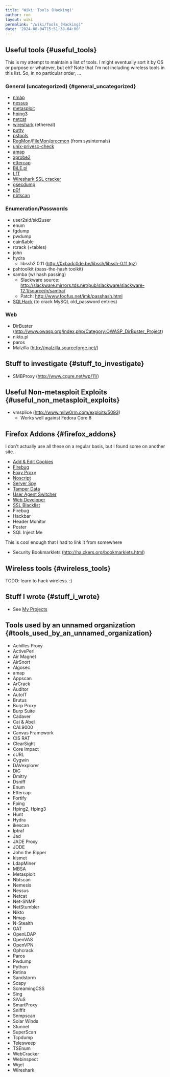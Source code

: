```yaml
---
title: 'Wiki: Tools (Hacking)'
author: ron
layout: wiki
permalink: "/wiki/Tools_(Hacking)"
date: '2024-08-04T15:51:38-04:00'
---
```


## Useful tools {#useful_tools}

This is my attempt to maintain a list of tools. I might eventually sort it by OS or purpose or whatever, but eh? Note that I\'m not including wireless tools in this list. So, in no particular order, \...

### General (uncategorized) {#general_uncategorized}

-   [nmap](http://www.insecure.org)
-   [nessus](http://www.nessus.org)
-   [metasploit](http://www.metasploit.com)
-   [hping3](http://www.hping.org/)
-   [netcat](http://netcat.sourceforge.net/)
-   [wireshark](http://www.wireshark.org) (ethereal)
-   [putty](http://www.chiark.greenend.org.uk/~sgtatham/putty/)
-   [pstools](http://technet.microsoft.com/en-us/sysinternals/bb896649.aspx)
-   [RegMon](http://technet.microsoft.com/en-us/sysinternals/bb896652.aspx)/[FileMon](http://technet.microsoft.com/en-us/sysinternals/bb896642.aspx)/[procmon](http://technet.microsoft.com/en-us/sysinternals/bb896645.aspx) (from sysinternals)
-   [unix-privesc-check](http://pentestmonkey.net/tools/unix-privesc-check/)
-   [amap](http://freeworld.thc.org/thc-amap/)
-   [xprobe2](http://xprobe.sourceforge.net/)
-   [ettercap](http://ettercap.sourceforge.net/)
-   [BiLE.pl](http://www.vulnerabilityassessment.co.uk/bile.htm)
-   [LfT](http://www.askapache.com/tools/lft-traceroute-tool.html)
-   [Wireshark SSL cracker](http://www.lucianobello.com.ar/exploiting_DSA-1571/)
-   [gsecdump](http://www.truesec.com/PublicStore/catalog/categoryinfo.aspx?cid=223)
-   [p0f](http://lcamtuf.coredump.cx/p0f.shtml)
-   [nbtscan](http://www.inetcat.net/software/nbtscan.html)

### Enumeration/Passwords

-   user2sid/sid2user
-   enum
-   fgdump
-   pwdump
-   cain&able
-   rcrack (+tables)
-   john
-   hydra
    -   libssh2 0.11 (http://0xbadc0de.be/libssh/libssh-0.11.tgz)
-   pshtoolkit (pass-the-hash toolkit)
-   samba (w/ hash passing)
    -   Slackware source: <http://slackware.mirrors.tds.net/pub/slackware/slackware-12.1/source/n/samba/>
    -   Patch: <http://www.foofus.net/jmk/passhash.html>
-   [SQLHack](http://sqlhack.com/poc.html) (to crack MySQL old_password entries)

### Web

-   DirBuster (http://www.owasp.org/index.php/Category:OWASP_DirBuster_Project)
-   nikto.pl
-   paros
-   Malzilla (http://malzilla.sourceforge.net/)

## Stuff to investigate {#stuff_to_investigate}

-   SMBProxy (http://www.cqure.net/wp/11/)

## Useful Non-metasploit Exploits {#useful_non_metasploit_exploits}

-   vmsplice (http://www.milw0rm.com/exploits/5093)
    -   Works well against Fedora Core 8

## Firefox Addons {#firefox_addons}

I don\'t actually use all these on a regular basis, but I found some on another site.

-   [Add & Edit Cookies](https://addons.mozilla.org/en-US/firefox/addon/573)
-   [Firebug](https://addons.mozilla.org/en-US/firefox/addon/1843)
-   [Foxy Proxy](https://addons.mozilla.org/en-US/firefox/addon/2464)
-   [Noscript](https://addons.mozilla.org/en-US/firefox/addon/722)
-   [Server Spy](https://addons.mozilla.org/en-US/firefox/addon/2036)
-   [Tamper Data](https://addons.mozilla.org/en-US/firefox/addon/966)
-   [User Agent Switcher](https://addons.mozilla.org/en-US/firefox/addon/59)
-   [Web Developer](https://addons.mozilla.org/en-US/firefox/addon/60)
-   [SSL Blacklist](http://codefromthe70s.org/sslblacklist.aspx)
-   Firebug
-   Hackbar
-   Header Monitor
-   Poster
-   SQL Inject Me

This is cool enough that I had to link it from somewhere

-   Security Bookmarklets (http://ha.ckers.org/bookmarklets.html)

## Wireless tools {#wireless_tools}

TODO: learn to hack wireless. :)

## Stuff I wrote {#stuff_i_wrote}

-   See [My Projects](My_Projects#Security "wikilink")

## Tools used by an unnamed organization {#tools_used_by_an_unnamed_organization}

-   Achilles Proxy
-   ActivePerl
-   Air Magnet
-   AirSnort
-   Algosec
-   amap
-   Appscan
-   ArCrack
-   Auditor
-   AutoIT
-   Brutus
-   Burp Proxy
-   Burp Suite
-   Cadaver
-   Cai & Abel
-   CAL9000
-   Canvas Framework
-   CIS RAT
-   ClearSight
-   Core Impact
-   cURL
-   Cygwin
-   DAVexplorer
-   DiG
-   Dmitry
-   Dsniff
-   Enum
-   Ettercap
-   Fortify
-   Fping
-   Hping2, Hping3
-   Hunt
-   Hydra
-   ikescan
-   Iptraf
-   Jad
-   JADE Proxy
-   JODE
-   John the Ripper
-   kismet
-   LdapMiner
-   MBSA
-   Metasploit
-   Nbtscan
-   Nemesis
-   Nessus
-   Netcat
-   Net-SNMP
-   NetStumbler
-   Nikto
-   Nmap
-   N-Stealth
-   OAT
-   OpenLDAP
-   OpenVAS
-   OpenVPN
-   Ophcrack
-   Paros
-   Pwdump
-   Python
-   Retina
-   Sandstorm
-   Scapy
-   ScreamingCSS
-   Sing
-   SiVuS
-   SmartProxy
-   Sniffit
-   Snmpscan
-   Solar Winds
-   Stunnel
-   SuperScan
-   Tcpdump
-   Telesweep
-   TSEnum
-   WebCracker
-   Webinspect
-   Wget
-   Wireshark
